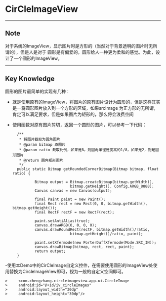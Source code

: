 # CirCleImageView  

----------
## Note 

对于系统的ImageView，显示图片时是方形的（当然对于背景透明的图片时无所谓的），但是人是对于
圆形是有偏爱的，圆形给人一种更为柔和的感觉。为此，设计了一个圆形的ImageView。

----------
## Key Knowledge 
	
圆形的图片最简单的实现有几种：

- 就是使用原有的ImageView，将图片的原有图片设计为圆形的，但是这样其实是一将圆形图片放入到一个方形的区域，如果srcImage 为正方形的无所谓，肯定可以满足要求，但是如果图片为矩形的，那么将会浪费空间
- 使用函数对原有图片剪切，返回一个圆形的图片，可以参考一下代码：
	
		/**
         * 将图片截取为圆角图片
         * @param bitmap 原图片
         * @param ratio 截取比例，如果是8，则圆角半径是宽高的1/8，如果是2，则是圆形图片
         * @return 圆角矩形图片
         */
        public static Bitmap getRoundedCornerBitmap(Bitmap bitmap, float ratio) {
                
                Bitmap output = Bitmap.createBitmap(bitmap.getWidth(),
                                bitmap.getHeight(), Config.ARGB_8888);
                Canvas canvas = new Canvas(output);

                final Paint paint = new Paint();
                final Rect rect = new Rect(0, 0, bitmap.getWidth(), bitmap.getHeight());
                final RectF rectF = new RectF(rect);

                paint.setAntiAlias(true);
                canvas.drawARGB(0, 0, 0, 0);
                canvas.drawRoundRect(rectF, bitmap.getWidth()/ratio, 
                                bitmap.getHeight()/ratio, paint);

                paint.setXfermode(new PorterDuffXfermode(Mode.SRC_IN));
                canvas.drawBitmap(bitmap, rect, rect, paint);
                return output;
        }
-使用本Demo中的CirCleImage自定义控件，在需要使用圆形的ImageView处使用替换为CircleImageView即可，视为一般的自定义空间即可。
    
    >     <com.chengzhang.circleimageview.app.ui.CircleImage
    >     android:id="@+id/iv_circleImages"
    >     android:layout_width="30dp"
    >     android:layout_height="30dp"/>
	

